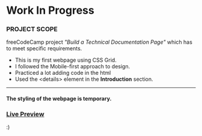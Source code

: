 # Work In Progress

### PROJECT SCOPE

freeCodeCamp project *"Build a Technical Documentation Page"* which has to meet specific requirements.

* This is my first webpage using CSS Grid.
* I followed the Mobile-first approach to design.
* Practiced a lot adding code in the html
* Used the &lt;details&gt; element in the <strong>Introduction</strong> section.
___

#### The styling of the webpage is temporary.
### [Live Preview](https://raw.githack.com/codxJC/P9.CSS_Documentation_Webpage/master/index.html) 

:)
